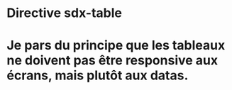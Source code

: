 <h1>Directive sdx-table<h1>
<p>Je pars du principe que les tableaux ne doivent pas être responsive aux écrans, mais plutôt aux datas.</p>
